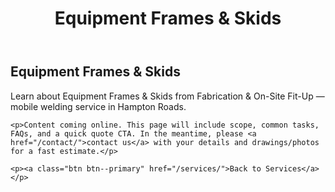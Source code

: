 ﻿---
layout: kmw_base
title: Equipment Frames & Skids
permalink: /services/fabrication-fitup/frames-skids/
seo_description: Learn about Equipment Frames & Skids from Fabrication & On-Site Fit-Up — mobile welding service in Hampton Roads.
---

<section class="section">
  <div class="container">
    <h1>Equipment Frames & Skids</h1>
    <p class="lead">Learn about Equipment Frames & Skids from Fabrication & On-Site Fit-Up — mobile welding service in Hampton Roads.</p>

    <p>Content coming online. This page will include scope, common tasks, FAQs, and a quick quote CTA. In the meantime, please <a href="/contact/">contact us</a> with your details and drawings/photos for a fast estimate.</p>

    <p><a class="btn btn--primary" href="/services/">Back to Services</a></p>
  </div>
</section>
